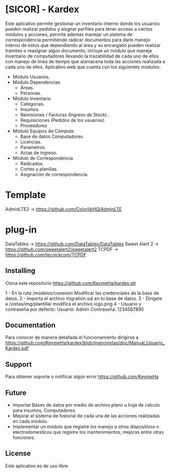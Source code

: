 # [SICOR] - Kardex

Este aplicativo permite gestionar un inventario interno donde los usuarios pueden realizar pedidos y aisgnar perfiles para tener acceso a ciertos módulos y acciones, permite ademas manejar un sistema de correspondencia permitiendo radicar documentos para darle manejo interno de estos que dependiendo al área y su encargado pueden realizar tramites o reasignar algún documento, incluye un módulo que maneja inventario de computadores llevando la trazabilidad de cada uno de ellos con manejo de linea de tiempo que alamacena toda las acciones realizada a cada uno de ellos.
Aplicativo web que cuenta con los siguientes módulos:

- Módulo Usuarios.
- Módulo Dependencias
	- Áreas.
	- Personas.
- Módulo Inventario
	- Categorias.
	- Insumos.
	- Remisiones / Facturas (Ingreso de Stock) .
	- Requisiciones (Pedidos de los usuarios).
	- Proveedores
- Módulo Equipos de Cómputo
	- Base de datos Computadores.
	- Licencias.
	- Parametros.
	- Actas de ingreso.
- Módulo de Correspondencia
	- Radicados.
	- Cortes y planillas.
	- Asignación de correspondencia.

# Template

AdminLTE2 -> https://github.com/ColorlibHQ/AdminLTE

# plug-in

DataTables -> https://github.com/DataTables/DataTables
Sweet Alert 2 -> https://github.com/sweetalert2/sweetalert2
TCPDF -> https://github.com/tecnickcom/TCPDF


## Installing

Clona este repositorio https://github.com/KeymeHa/kardex.git 

1 -  En la ruta /modelos/conexion Modificar las credenciales de la base de datos.
2 -  Importa el archivo migration.sql en tu base de datos.
3 -  Dirigete a /vistas/img/plantilla/ modifica el archivo logo.png
4 -  Usuario y contraseña por defecto:
	Usuario: Admin
	Contraseña: 1234567890

## Documentation

Para conocer de manera detallada el funcionamiento dirigirse a https://github.com/KeymeHa/kardex/blob/main/vistas/doc/Manual_Usuario_Kardex.pdf


## Support

Para obtener soporte o notificar algún error https://github.com/KeymeHa

## Future
- Importar Bases de datos por medio de archivo plano u hoja de cálculo para insumos, Computadores. 
- Mejorar el sistema de historial de cada una de las acciones realizadas en cada módulo.
- Implementar un módulo que registre los manejo a otros dispositivos o electrodomesticos que registre los mantenimientos, mejoras entre otras funciones.


## License

Este aplicativo es de uso libre.
